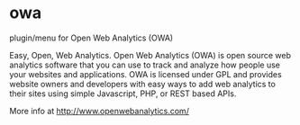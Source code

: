 # owa
plugin/menu for Open Web Analytics (OWA)

Easy, Open, Web Analytics.
Open Web Analytics (OWA) is open source web analytics software that you can use to track and analyze how people use your websites and applications. OWA is licensed under GPL and provides website owners and developers with easy ways to add web analytics to their sites using simple Javascript, PHP, or REST based APIs. 

More info at http://www.openwebanalytics.com/
